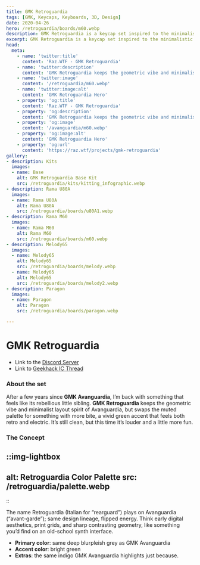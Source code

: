 ```yaml
---
title: GMK Retroguardia
tags: [GMK, Keycaps, Keyboards, 3D, Design]
date: 2020-04-26
hero: /retroguardia/boards/m60.webp
description: GMK Retroguardia is a keycap set inspired to the minimalistic art of Kandinsky with a futuristic twist.
excerpt: GMK Retroguardia is a keycap set inspired to the minimalistic art of Kandinsky with a futuristic twist.
head:
  meta:
    - name: 'twitter:title'
      content: 'Raz.WTF - GMK Retroguardia'
    - name: 'twitter:description'
      content: 'GMK Retroguardia keeps the geometric vibe and minimalist layout spirit of Avanguardia, but swaps the muted palette for something with more bite, a vivid green accent that feels both retro and electric. It’s still clean, but this time it’s louder and a little more fun.'
    - name: 'twitter:image'
      content: '/retroguardia/m60.webp'
    - name: 'twitter:image:alt'
      content: 'GMK Retroguardia Hero'
    - property: 'og:title'
      content: 'Raz.WTF - GMK Retroguardia'
    - property: 'og:description'
      content: 'GMK Retroguardia keeps the geometric vibe and minimalist layout spirit of Avanguardia, but swaps the muted palette for something with more bite, a vivid green accent that feels both retro and electric. It’s still clean, but this time it’s louder and a little more fun.'
    - property: 'og:image'
      content: '/avanguardia/m60.webp'
    - property: 'og:image:alt'
      content: 'GMK Retroguardia Hero'
    - property: 'og:url'
      content: 'https://raz.wtf/projects/gmk-retroguardia'
gallery:
- description: Kits
  images:
  - name: Base
    alt: GMK Retroguardia Base Kit
    src: /retroguardia/kits/kitting_infographic.webp
- description: Rama U80A
  images:
  - name: Rama U80A
    alt: Rama U80A
    src: /retroguardia/boards/u80A1.webp
- description: Rama M60
  images:
  - name: Rama M60
    alt: Rama M60
    src: /retroguardia/boards/m60.webp
- description: Melody65
  images:
  - name: Melody65
    alt: Melody65
    src: /retroguardia/boards/melody.webp
  - name: Melody65
    alt: Melody65
    src: /retroguardia/boards/melody2.webp
- description: Paragon
  images:
  - name: Paragon
    alt: Paragon
    src: /retroguardia/boards/paragon.webp

---
```

# GMK Retroguardia
- Link to the [Discord Server](https://discord.gg/Mn2Ty3y)
- Link to [Geekhack IC Thread](https://geekhack.org/index.php?topic=125844)

### About the set

After a few years since **GMK Avanguardia**, I’m back with something that feels like its rebellious little sibling.
**GMK Retroguardia** keeps the geometric vibe and minimalist layout spirit of Avanguardia, but swaps the muted palette for something with more bite, a vivid green accent that feels both retro and electric. It’s still clean, but this time it’s louder and a little more fun.

### The Concept
::img-lightbox
---
alt: Retroguardia Color Palette
src: /retroguardia/palette.webp
---
::

The name Retroguardia (Italian for “rearguard”) plays on Avanguardia (“avant-garde”); same design lineage, flipped energy.
Think early digital aesthetics, print grids, and sharp contrasting geometry, like something you’d find on an old-school synth interface.

- **Primary color**: same deep blurpleish grey as GMK Avanguardia
- **Accent color**: bright green
- **Extras**: the same indigo GMK Avanguardia highlights just because.
